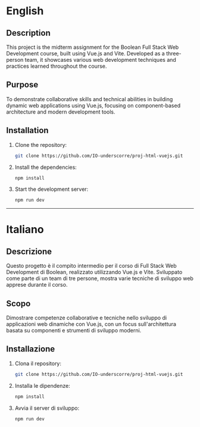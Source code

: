 # English

## Description
This project is the midterm assignment for the Boolean Full Stack Web Development course, built using Vue.js and Vite. Developed as a three-person team, it showcases various web development techniques and practices learned throughout the course.

## Purpose
To demonstrate collaborative skills and technical abilities in building dynamic web applications using Vue.js, focusing on component-based architecture and modern development tools.

## Installation
1. Clone the repository:
   ```bash
   git clone https://github.com/IO-underscorre/proj-html-vuejs.git
   ```
2. Install the dependencies:
   ```bash
   npm install
   ```
3. Start the development server:
   ```bash
   npm run dev
   ```

---

# Italiano

## Descrizione
Questo progetto è il compito intermedio per il corso di Full Stack Web Development di Boolean, realizzato utilizzando Vue.js e Vite. Sviluppato come parte di un team di tre persone, mostra varie tecniche di sviluppo web apprese durante il corso.

## Scopo
Dimostrare competenze collaborative e tecniche nello sviluppo di applicazioni web dinamiche con Vue.js, con un focus sull'architettura basata su componenti e strumenti di sviluppo moderni.

## Installazione
1. Clona il repository:
   ```bash
   git clone https://github.com/IO-underscorre/proj-html-vuejs.git
   ```
2. Installa le dipendenze:
   ```bash
   npm install
   ```
3. Avvia il server di sviluppo:
   ```bash
   npm run dev
   ```

